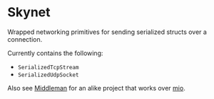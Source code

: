 # Skynet

Wrapped networking primitives for sending serialized structs over a connection.

Currently contains the following:

* `SerializedTcpStream`
* `SerializedUdpSocket`

Also see [Middleman] for an alike project that works over [mio].

[Middleman]: https://crates.io/crates/middleman
[mio]: [https://crates.io/crates/mio]
